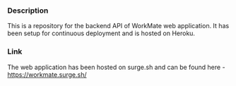 ### Description

This is a repository for the backend API of WorkMate web application. It has been setup for continuous deployment and is hosted on Heroku.

### Link
The web application has been hosted on surge.sh and can be found here - https://workmate.surge.sh/
